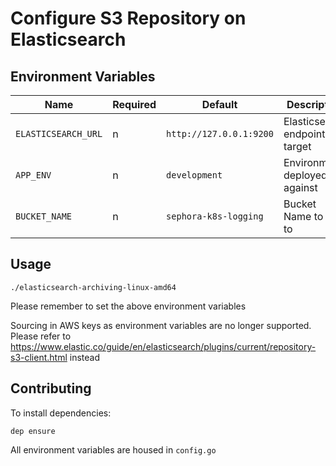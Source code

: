 # Configure S3 Repository on Elasticsearch

## Environment Variables

 Name | Required | Default | Description |
|------|----------|---------|-------------|
| `ELASTICSEARCH_URL` | n | `http://127.0.0.1:9200` | Elasticsearch endpoint to target  |
| `APP_ENV` | n | `development` | Environment deployed against  |
| `BUCKET_NAME` | n | `sephora-k8s-logging` | Bucket Name to link to  |

## Usage

```
./elasticsearch-archiving-linux-amd64
```

Please remember to set the above environment variables

Sourcing in AWS keys as environment variables are no longer supported.
Please refer to https://www.elastic.co/guide/en/elasticsearch/plugins/current/repository-s3-client.html instead

## Contributing

To install dependencies:

```
dep ensure
```

All environment variables are housed in `config.go`
